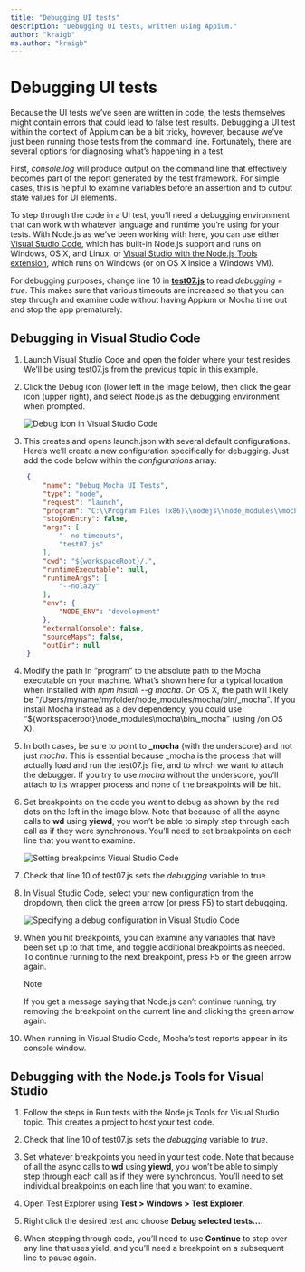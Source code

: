 ```yaml
---
title: "Debugging UI tests"
description: "Debugging UI tests, written using Appium."
author: "kraigb"
ms.author: "kraigb"
---
```


# Debugging UI tests

Because the UI tests we’ve seen are written in code, the tests themselves might contain errors that could lead to false test results. Debugging a UI test within the context of Appium can be a bit tricky, however, because we’ve just been running those tests from the command line. Fortunately, there are several options for diagnosing what’s happening in a test.

First, *console.log* will produce output on the command line that effectively becomes part of the report generated by the test framework. For simple cases, this is helpful to examine variables before an assertion and to output state values for UI elements.

To step through the code in a UI test, you’ll need a debugging environment that can work with whatever language and runtime you’re using for your tests. With Node.js as we’ve been working with here, you can use either [Visual Studio Code](https://code.visualstudio.com/), which has built-in Node.js support and runs on Windows, OS X, and Linux, or [Visual Studio with the Node.js Tools extension](https://visualstudio.microsoft.com/vs/features/node-js/), which runs on Windows (or on OS X inside a Windows VM).

For debugging purposes, change line 10 in [**test07.js**](https://github.com/Microsoft/cordova-samples/blob/master/ui-testing/test07.js) to read *debugging = true*. This makes sure that various timeouts are increased so that you can step through and examine code without having Appium or Mocha time out and stop the app prematurely.

## Debugging in Visual Studio Code

1.	Launch Visual Studio Code and open the folder where your test resides. We’ll be using test07.js from the previous topic in this example.

2.	Click the Debug icon (lower left in the image below), then click the gear icon (upper right), and select Node.js as the debugging environment when prompted.

	![Debug icon in Visual Studio Code](media/debugging/01-debug-vs-code.png)

3.	This creates and opens launch.json with several default configurations. Here’s we’ll create a new configuration specifically for debugging. Just add the code below within the *configurations* array:

```json
	{
	    "name": "Debug Mocha UI Tests",
	    "type": "node",
	    "request": "launch",
	    "program": "C:\\Program Files (x86)\\nodejs\\node_modules\\mocha\\bin\\_mocha",
	    "stopOnEntry": false,
	    "args": [
	        "--no-timeouts",
	        "test07.js"
	    ],
	    "cwd": "${workspaceRoot}/.",
	    "runtimeExecutable": null,
	    "runtimeArgs": [
	        "--nolazy"
	    ],
	    "env": {
	        "NODE_ENV": "development"
	    },
	    "externalConsole": false,
	    "sourceMaps": false,
	    "outDir": null
	}
```

4.	Modify the path in “program” to the absolute path to the Mocha executable on your machine. What’s shown here for a typical location when installed with *npm install --g mocha*. On OS X, the path will likely be "/Users/myname/myfolder/node_modules/mocha/bin/_mocha". If you install Mocha instead as a dev dependency, you could use “${workspaceroot}\\node_modules\\mocha\\bin\\_mocha” (using /on OS X).

5.	In both cases, be sure to point to **_mocha** (with the underscore) and not just *mocha*. This is essential because _mocha is the process that will actually load and run the test07.js file, and to which we want to attach the debugger. If you try to use *mocha* without the underscore, you’ll attach to its wrapper process and none of the breakpoints will be hit.

6.	Set breakpoints on the code you want to debug as shown by the red dots on the left in the image blow. Note that because of all the async calls to **wd** using **yiewd**, you won’t be able to simply step through each call as if they were synchronous. You’ll need to set breakpoints on each line that you want to examine.

	![Setting breakpoints Visual Studio Code](media/debugging/02-debug-vs-code-breakpoint.png)

7.	Check that line 10 of test07.js sets the *debugging* variable to true.

8.	In Visual Studio Code, select your new configuration from the dropdown, then click the green arrow (or press F5) to start debugging.

	![Specifying a debug configuration in Visual Studio Code](media/debugging/03-debug-vs-code-mocha.png)

9.	When you hit breakpoints, you can examine any variables that have been set up to that time, and toggle additional breakpoints as needed. To continue running to the next breakpoint, press F5 or the green arrow again.

	> [!NOTE]
	> If you get a message saying that Node.js can’t continue running, try removing the breakpoint on the current line and clicking the green arrow again.

10.	When running in Visual Studio Code, Mocha’s test reports appear in its console window.



## Debugging with the Node.js Tools for Visual Studio

1.	Follow the steps in Run tests with the Node.js Tools for Visual Studio topic. This creates a project to host your test code.

2.	Check that line 10 of test07.js sets the *debugging* variable to *true*.

3.	Set whatever breakpoints you need in your test code. Note that because of all the async calls to **wd** using **yiewd**, you won’t be able to simply step through each call as if they were synchronous. You’ll need to set individual breakpoints on each line that you want to examine.

4.	Open Test Explorer using **Test > Windows > Test Explorer**.

5.	Right click the desired test and choose **Debug selected tests…**.

6.	When stepping through code, you’ll need to use **Continue** to step over any line that uses yield, and you’ll need a breakpoint on a subsequent line to pause again.
